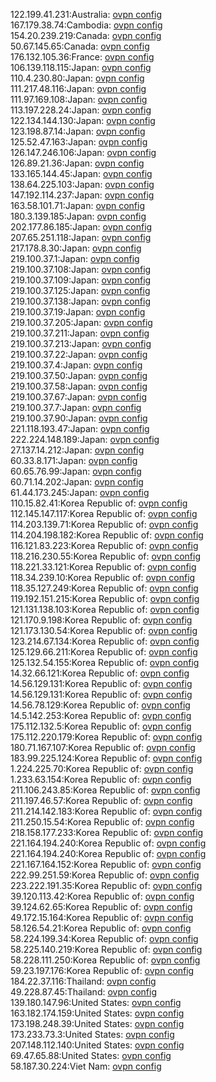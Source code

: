 122.199.41.231:Australia: [ovpn config](vpn/122_199_41_231.ovpn)  
167.179.38.74:Cambodia: [ovpn config](vpn/167_179_38_74.ovpn)  
154.20.239.219:Canada: [ovpn config](vpn/154_20_239_219.ovpn)  
50.67.145.65:Canada: [ovpn config](vpn/50_67_145_65.ovpn)  
176.132.105.36:France: [ovpn config](vpn/176_132_105_36.ovpn)  
106.139.118.115:Japan: [ovpn config](vpn/106_139_118_115.ovpn)  
110.4.230.80:Japan: [ovpn config](vpn/110_4_230_80.ovpn)  
111.217.48.116:Japan: [ovpn config](vpn/111_217_48_116.ovpn)  
111.97.169.108:Japan: [ovpn config](vpn/111_97_169_108.ovpn)  
113.197.228.24:Japan: [ovpn config](vpn/113_197_228_24.ovpn)  
122.134.144.130:Japan: [ovpn config](vpn/122_134_144_130.ovpn)  
123.198.87.14:Japan: [ovpn config](vpn/123_198_87_14.ovpn)  
125.52.47.163:Japan: [ovpn config](vpn/125_52_47_163.ovpn)  
126.147.246.106:Japan: [ovpn config](vpn/126_147_246_106.ovpn)  
126.89.21.36:Japan: [ovpn config](vpn/126_89_21_36.ovpn)  
133.165.144.45:Japan: [ovpn config](vpn/133_165_144_45.ovpn)  
138.64.225.103:Japan: [ovpn config](vpn/138_64_225_103.ovpn)  
147.192.114.237:Japan: [ovpn config](vpn/147_192_114_237.ovpn)  
163.58.101.71:Japan: [ovpn config](vpn/163_58_101_71.ovpn)  
180.3.139.185:Japan: [ovpn config](vpn/180_3_139_185.ovpn)  
202.177.86.185:Japan: [ovpn config](vpn/202_177_86_185.ovpn)  
207.65.251.118:Japan: [ovpn config](vpn/207_65_251_118.ovpn)  
217.178.8.30:Japan: [ovpn config](vpn/217_178_8_30.ovpn)  
219.100.37.1:Japan: [ovpn config](vpn/219_100_37_1.ovpn)  
219.100.37.108:Japan: [ovpn config](vpn/219_100_37_108.ovpn)  
219.100.37.109:Japan: [ovpn config](vpn/219_100_37_109.ovpn)  
219.100.37.125:Japan: [ovpn config](vpn/219_100_37_125.ovpn)  
219.100.37.138:Japan: [ovpn config](vpn/219_100_37_138.ovpn)  
219.100.37.19:Japan: [ovpn config](vpn/219_100_37_19.ovpn)  
219.100.37.205:Japan: [ovpn config](vpn/219_100_37_205.ovpn)  
219.100.37.211:Japan: [ovpn config](vpn/219_100_37_211.ovpn)  
219.100.37.213:Japan: [ovpn config](vpn/219_100_37_213.ovpn)  
219.100.37.22:Japan: [ovpn config](vpn/219_100_37_22.ovpn)  
219.100.37.4:Japan: [ovpn config](vpn/219_100_37_4.ovpn)  
219.100.37.50:Japan: [ovpn config](vpn/219_100_37_50.ovpn)  
219.100.37.58:Japan: [ovpn config](vpn/219_100_37_58.ovpn)  
219.100.37.67:Japan: [ovpn config](vpn/219_100_37_67.ovpn)  
219.100.37.7:Japan: [ovpn config](vpn/219_100_37_7.ovpn)  
219.100.37.90:Japan: [ovpn config](vpn/219_100_37_90.ovpn)  
221.118.193.47:Japan: [ovpn config](vpn/221_118_193_47.ovpn)  
222.224.148.189:Japan: [ovpn config](vpn/222_224_148_189.ovpn)  
27.137.14.212:Japan: [ovpn config](vpn/27_137_14_212.ovpn)  
60.33.8.171:Japan: [ovpn config](vpn/60_33_8_171.ovpn)  
60.65.76.99:Japan: [ovpn config](vpn/60_65_76_99.ovpn)  
60.71.14.202:Japan: [ovpn config](vpn/60_71_14_202.ovpn)  
61.44.173.245:Japan: [ovpn config](vpn/61_44_173_245.ovpn)  
110.15.82.41:Korea Republic of: [ovpn config](vpn/110_15_82_41.ovpn)  
112.145.147.117:Korea Republic of: [ovpn config](vpn/112_145_147_117.ovpn)  
114.203.139.71:Korea Republic of: [ovpn config](vpn/114_203_139_71.ovpn)  
114.204.198.182:Korea Republic of: [ovpn config](vpn/114_204_198_182.ovpn)  
116.121.83.223:Korea Republic of: [ovpn config](vpn/116_121_83_223.ovpn)  
118.216.230.55:Korea Republic of: [ovpn config](vpn/118_216_230_55.ovpn)  
118.221.33.121:Korea Republic of: [ovpn config](vpn/118_221_33_121.ovpn)  
118.34.239.10:Korea Republic of: [ovpn config](vpn/118_34_239_10.ovpn)  
118.35.127.249:Korea Republic of: [ovpn config](vpn/118_35_127_249.ovpn)  
119.192.151.215:Korea Republic of: [ovpn config](vpn/119_192_151_215.ovpn)  
121.131.138.103:Korea Republic of: [ovpn config](vpn/121_131_138_103.ovpn)  
121.170.9.198:Korea Republic of: [ovpn config](vpn/121_170_9_198.ovpn)  
121.173.130.54:Korea Republic of: [ovpn config](vpn/121_173_130_54.ovpn)  
123.214.67.134:Korea Republic of: [ovpn config](vpn/123_214_67_134.ovpn)  
125.129.66.211:Korea Republic of: [ovpn config](vpn/125_129_66_211.ovpn)  
125.132.54.155:Korea Republic of: [ovpn config](vpn/125_132_54_155.ovpn)  
14.32.66.121:Korea Republic of: [ovpn config](vpn/14_32_66_121.ovpn)  
14.56.129.131:Korea Republic of: [ovpn config](vpn/14_56_129_131.ovpn)  
14.56.129.131:Korea Republic of: [ovpn config](vpn/14_56_129_131.ovpn)  
14.56.78.129:Korea Republic of: [ovpn config](vpn/14_56_78_129.ovpn)  
14.5.142.253:Korea Republic of: [ovpn config](vpn/14_5_142_253.ovpn)  
175.112.132.5:Korea Republic of: [ovpn config](vpn/175_112_132_5.ovpn)  
175.112.220.179:Korea Republic of: [ovpn config](vpn/175_112_220_179.ovpn)  
180.71.167.107:Korea Republic of: [ovpn config](vpn/180_71_167_107.ovpn)  
183.99.225.124:Korea Republic of: [ovpn config](vpn/183_99_225_124.ovpn)  
1.224.225.70:Korea Republic of: [ovpn config](vpn/1_224_225_70.ovpn)  
1.233.63.154:Korea Republic of: [ovpn config](vpn/1_233_63_154.ovpn)  
211.106.243.85:Korea Republic of: [ovpn config](vpn/211_106_243_85.ovpn)  
211.197.46.57:Korea Republic of: [ovpn config](vpn/211_197_46_57.ovpn)  
211.214.142.183:Korea Republic of: [ovpn config](vpn/211_214_142_183.ovpn)  
211.250.15.54:Korea Republic of: [ovpn config](vpn/211_250_15_54.ovpn)  
218.158.177.233:Korea Republic of: [ovpn config](vpn/218_158_177_233.ovpn)  
221.164.194.240:Korea Republic of: [ovpn config](vpn/221_164_194_240.ovpn)  
221.164.194.240:Korea Republic of: [ovpn config](vpn/221_164_194_240.ovpn)  
221.167.164.152:Korea Republic of: [ovpn config](vpn/221_167_164_152.ovpn)  
222.99.251.59:Korea Republic of: [ovpn config](vpn/222_99_251_59.ovpn)  
223.222.191.35:Korea Republic of: [ovpn config](vpn/223_222_191_35.ovpn)  
39.120.113.42:Korea Republic of: [ovpn config](vpn/39_120_113_42.ovpn)  
39.124.62.65:Korea Republic of: [ovpn config](vpn/39_124_62_65.ovpn)  
49.172.15.164:Korea Republic of: [ovpn config](vpn/49_172_15_164.ovpn)  
58.126.54.21:Korea Republic of: [ovpn config](vpn/58_126_54_21.ovpn)  
58.224.199.34:Korea Republic of: [ovpn config](vpn/58_224_199_34.ovpn)  
58.225.140.219:Korea Republic of: [ovpn config](vpn/58_225_140_219.ovpn)  
58.228.111.250:Korea Republic of: [ovpn config](vpn/58_228_111_250.ovpn)  
59.23.197.176:Korea Republic of: [ovpn config](vpn/59_23_197_176.ovpn)  
184.22.37.116:Thailand: [ovpn config](vpn/184_22_37_116.ovpn)  
49.228.87.45:Thailand: [ovpn config](vpn/49_228_87_45.ovpn)  
139.180.147.96:United States: [ovpn config](vpn/139_180_147_96.ovpn)  
163.182.174.159:United States: [ovpn config](vpn/163_182_174_159.ovpn)  
173.198.248.39:United States: [ovpn config](vpn/173_198_248_39.ovpn)  
173.233.73.3:United States: [ovpn config](vpn/173_233_73_3.ovpn)  
207.148.112.140:United States: [ovpn config](vpn/207_148_112_140.ovpn)  
69.47.65.88:United States: [ovpn config](vpn/69_47_65_88.ovpn)  
58.187.30.224:Viet Nam: [ovpn config](vpn/58_187_30_224.ovpn)  
